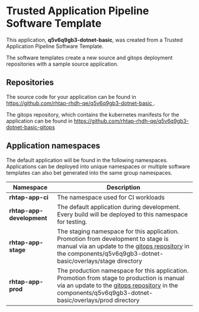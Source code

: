 # Trusted Application Pipeline Software Template

This application, **q5v6q9gb3-dotnet-basic**, was created from a Trusted Application Pipeline Software Template.

The software templates create a new source and gitops deployment repositories with a sample source application. 

## Repositories

The source code for your application can be found in [https://github.com/rhtap-rhdh-qe/q5v6q9gb3-dotnet-basic ](https://github.com/rhtap-rhdh-qe/q5v6q9gb3-dotnet-basic ).
 
The gitops repository, which contains the kubernetes manifests for the application can be found in 
[https://github.com/rhtap-rhdh-qe/q5v6q9gb3-dotnet-basic-gitops ](https://github.com/rhtap-rhdh-qe/q5v6q9gb3-dotnet-basic-gitops ) 

## Application namespaces 

The default application will be found in the following namespaces. Applications can be deployed into unique namespaces or multiple software templates can also bet generated into the same group namespaces.  

|  Namespace   |  Description   |  
| -------- | -------- |
| **rhtap-app-ci** | The namespace used for CI workloads |
| **rhtap-app-development** | The default application during development. Every build will be deployed to this namespace for testing. |
| **rhtap-app-stage** | The staging namespace for this application. Promotion from development to stage is manual via an update to the [gitops repository](https://github.com/rhtap-rhdh-qe/q5v6q9gb3-dotnet-basic-gitops ) in the components/q5v6q9gb3-dotnet-basic/overlays/stage directory |
| **rhtap-app-prod** | The production namespace for this application. Promotion from stage to production is manual via an update to the [gitops repository](https://github.com/rhtap-rhdh-qe/q5v6q9gb3-dotnet-basic-gitops ) in the components/q5v6q9gb3-dotnet-basic/overlays/prod directory |